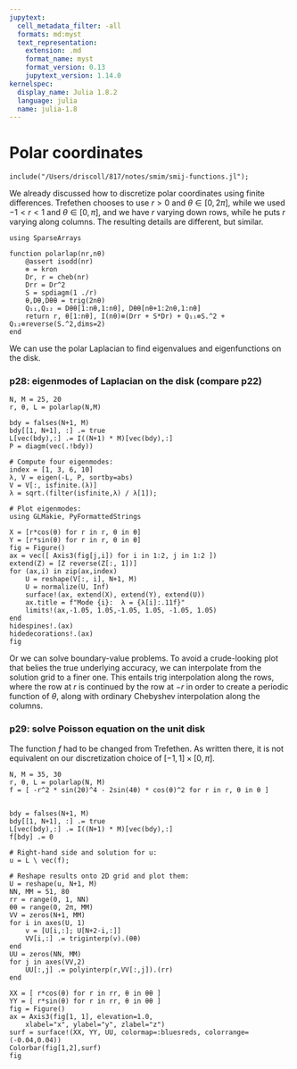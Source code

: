 ```yaml
---
jupytext:
  cell_metadata_filter: -all
  formats: md:myst
  text_representation:
    extension: .md
    format_name: myst
    format_version: 0.13
    jupytext_version: 1.14.0
kernelspec:
  display_name: Julia 1.8.2
  language: julia
  name: julia-1.8
---
```


# Polar coordinates

```{code-cell}
include("/Users/driscoll/817/notes/smim/smij-functions.jl");
```

We already discussed how to discretize polar coordinates using finite differences. Trefethen chooses to use $r>0$ and $\theta\in[0,2π]$, while we used $-1<r<1$ and $\theta\in[0,\pi]$, and we have $r$ varying down rows, while he puts $r$ varying along columns. The resulting details are different, but similar.

```{code-cell}
using SparseArrays

function polarlap(nr,nθ)
    @assert isodd(nr)
    ⊗ = kron
    Dr, r = cheb(nr)
    Drr = Dr^2
    S = spdiagm(1 ./r)
    θ,Dθ,Dθθ = trig(2nθ)
    Q₁₁,Q₁₂ = Dθθ[1:nθ,1:nθ], Dθθ[nθ+1:2nθ,1:nθ]
    return r, θ[1:nθ], I(nθ)⊗(Drr + S*Dr) + Q₁₁⊗S.^2 + Q₁₂⊗reverse(S.^2,dims=2)
end
```

We can use the polar Laplacian to find eigenvalues and eigenfunctions on the disk.

### p28: eigenmodes of Laplacian on the disk (compare p22)

```{code-cell}
N, M = 25, 20
r, θ, L = polarlap(N,M)

bdy = falses(N+1, M)
bdy[[1, N+1], :] .= true
L[vec(bdy),:] .= I((N+1) * M)[vec(bdy),:]
P = diagm(vec(.!bdy))

# Compute four eigenmodes:
index = [1, 3, 6, 10]
λ, V = eigen(-L, P, sortby=abs)
V = V[:, isfinite.(λ)]
λ = sqrt.(filter(isfinite,λ) / λ[1]);
```

```{code-cell}
# Plot eigenmodes:
using GLMakie, PyFormattedStrings

X = [r*cos(θ) for r in r, θ in θ]
Y = [r*sin(θ) for r in r, θ in θ]
fig = Figure()
ax = vec([ Axis3(fig[j,i]) for i in 1:2, j in 1:2 ])
extend(Z) = [Z reverse(Z[:, 1])]
for (ax,i) in zip(ax,index)
    U = reshape(V[:, i], N+1, M)
    U = normalize(U, Inf)
    surface!(ax, extend(X), extend(Y), extend(U))
    ax.title = f"Mode {i}:  λ = {λ[i]:.11f}"
    limits!(ax,-1.05, 1.05,-1.05, 1.05, -1.05, 1.05)
end
hidespines!.(ax)
hidedecorations!.(ax)
fig
```

Or we can solve boundary-value problems. To avoid a crude-looking plot that belies the true underlying accuracy, we can interpolate from the solution grid to a finer one. This entails trig interpolation along the rows, where the row at $r$ is continued by the row at $-r$ in order to create a periodic function of $\theta$, along with ordinary Chebyshev interpolation along the columns. 

### p29: solve Poisson equation on the unit disk

The function $f$ had to be changed from Trefethen. As written there, it is not equivalent on our discretization choice of $[-1,1]\times [0,\pi]$.

```{code-cell}
N, M = 35, 30
r, θ, L = polarlap(N, M)
f = [ -r^2 * sin(2θ)^4 - 2sin(4θ) * cos(θ)^2 for r in r, θ in θ ]


bdy = falses(N+1, M)
bdy[[1, N+1], :] .= true
L[vec(bdy),:] .= I((N+1) * M)[vec(bdy),:]
f[bdy] .= 0

# Right-hand side and solution for u:
u = L \ vec(f);
```

```{code-cell}
# Reshape results onto 2D grid and plot them:
U = reshape(u, N+1, M)
NN, MM = 51, 80
rr = range(0, 1, NN)
θθ = range(0, 2π, MM)
VV = zeros(N+1, MM)
for i in axes(U, 1)
    v = [U[i,:]; U[N+2-i,:]]
    VV[i,:] .= triginterp(v).(θθ)
end
UU = zeros(NN, MM)
for j in axes(VV,2)
    UU[:,j] .= polyinterp(r,VV[:,j]).(rr)
end

XX = [ r*cos(θ) for r in rr, θ in θθ ]
YY = [ r*sin(θ) for r in rr, θ in θθ ]
fig = Figure()
ax = Axis3(fig[1, 1], elevation=1.0, 
    xlabel="x", ylabel="y", zlabel="z")
surf = surface!(XX, YY, UU, colormap=:bluesreds, colorrange=(-0.04,0.04))
Colorbar(fig[1,2],surf)
fig
```
